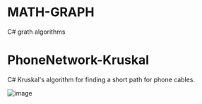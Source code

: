 # MATH-GRAPH
 C# grath algorithms

# PhoneNetwork-Kruskal

C# Kruskal's algorithm for finding a short path for phone cables.

![image](https://github.com/tltrus/MATH-GRAPH/assets/77125487/aa76674e-5241-4c70-a654-a991f1b53bf9)
